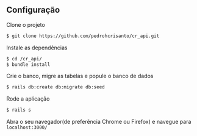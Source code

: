 ## Configuração

Clone o projeto

```sh
$ git clone https://github.com/pedrohcrisanto/cr_api.git
```

Instale as dependências
```sh
$ cd /cr_api/
$ bundle install
```

Crie o banco, migre as tabelas e popule o banco de dados
```sh
$ rails db:create db:migrate db:seed
```

Rode a aplicação
```sh
$ rails s
```

Abra o seu navegador(de preferência Chrome ou Firefox) e navegue para `localhost:3000/`



